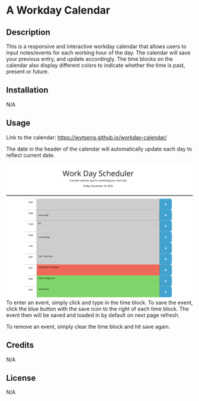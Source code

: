 # A Workday Calendar

## Description

This is a responsive and interactive workday calendar that allows users to input notes/events for each working hour of the day. The calendar will save your previous entry, and update accordingly. The time blocks on the calendar also display different colors to indicate whether the time is past, present or future.

## Installation

N/A

## Usage

Link to the calendar: https://wytseng.github.io/workday-calendar/ 

The date in the header of the calendar will automatically update each day to reflect current date.

![alt text](screenshot.png)
To enter an event, simply click and type in the time block. To save the event, click the blue button with the save icon to the right of each time block. The event then will be saved and loaded in by default on next page refresh. 

To remove an event, simply clear the time block and hit save again. 

## Credits

N/A

## License

N/A
